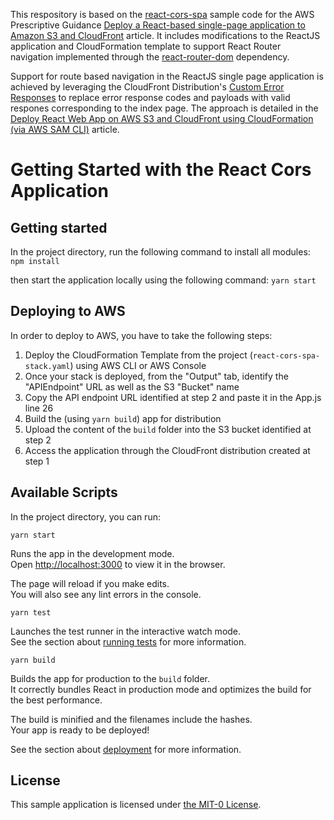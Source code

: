 
This respository is based on the [react-cors-spa](https://github.com/aws-samples/react-cors-spa) sample code for the AWS Prescriptive Guidance [Deploy a React-based single-page application to Amazon S3 and CloudFront](https://docs.aws.amazon.com/prescriptive-guidance/latest/patterns/deploy-a-react-based-single-page-application-to-amazon-s3-and-cloudfront.html) article. It includes modifications to the ReactJS application and CloudFormation template to support React Router navigation implemented through the [react-router-dom](https://www.npmjs.com/package/react-router-dom) dependency.

Support for route based navigation in the ReactJS single page application is achieved by leveraging the CloudFront Distribution's [Custom Error Responses](https://docs.aws.amazon.com/AWSCloudFormation/latest/UserGuide/aws-properties-cloudfront-distribution-customerrorresponse.html) to replace error response codes and payloads with valid respones corresponding to the index page. The approach is detailed in the [Deploy React Web App on AWS S3 and CloudFront using CloudFormation (via AWS SAM CLI)](https://aws.plainenglish.io/deploy-react-web-app-on-aws-s3-and-cloudfront-using-cloudformation-via-aws-sam-cli-409aa479063d) article.

# Getting Started with the React Cors Application

## Getting started

In the project directory, run the following command to install all modules:
`npm install`

then start the application locally using the following command:
`yarn start`

## Deploying to AWS

In order to deploy to AWS, you have to take the following steps:
1. Deploy the CloudFormation Template from the project (`react-cors-spa-stack.yaml`) using AWS CLI or AWS Console
2. Once your stack is deployed, from the "Output" tab, identify the "APIEndpoint" URL as well as the S3 "Bucket" name
3. Copy the API endpoint URL identified at step 2 and paste it in the App.js line 26
4. Build the (using `yarn build`) app for distribution
5. Upload the content of the `build` folder into the S3 bucket identified at step 2
6. Access the application through the CloudFront distribution created at step 1

## Available Scripts

In the project directory, you can run:

`yarn start`

Runs the app in the development mode.\
Open [http://localhost:3000](http://localhost:3000) to view it in the browser.

The page will reload if you make edits.\
You will also see any lint errors in the console.

`yarn test`

Launches the test runner in the interactive watch mode.\
See the section about [running tests](https://facebook.github.io/create-react-app/docs/running-tests) for more information.

`yarn build`

Builds the app for production to the `build` folder.\
It correctly bundles React in production mode and optimizes the build for the best performance.

The build is minified and the filenames include the hashes.\
Your app is ready to be deployed!

See the section about [deployment](https://facebook.github.io/create-react-app/docs/deployment) for more information.

## License

This sample application is licensed under [the MIT-0 License](https://github.com/aws/mit-0).
